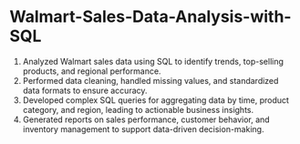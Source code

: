 # Walmart-Sales-Data-Analysis-with-SQL

1. Analyzed Walmart sales data using SQL to identify trends, top-selling products, and regional performance.
2. Performed data cleaning, handled missing values, and standardized data formats to ensure accuracy.
3. Developed complex SQL queries for aggregating data by time, product category, and region, leading to actionable business insights.
4. Generated reports on sales performance, customer behavior, and inventory management to support data-driven decision-making.
